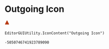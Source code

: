 # Outgoing Icon
![](/img/Outgoing%20Icon.png)

``` CSharp
EditorGUIUtility.IconContent("Outgoing Icon")
```
```
-5050746741923789090
```
